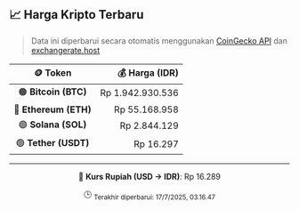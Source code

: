 

<!-- HARGA_KRIPTO -->
## 📈 Harga Kripto Terbaru

> Data ini diperbarui secara otomatis menggunakan [CoinGecko API](https://www.coingecko.com/) dan [exchangerate.host](https://exchangerate.host/)

<div align="center">

| 🪙 Token | 💰 Harga (IDR) |
|:------:|---------------:|
| 🟠 **Bitcoin (BTC)**   | Rp 1.942.930.536 |
| 🔵 **Ethereum (ETH)**  | Rp 55.168.958 |
| 🟣 **Solana (SOL)**    | Rp 2.844.129 |
| 🟢 **Tether (USDT)**   | Rp 16.297 |

---

💱 **Kurs Rupiah (USD → IDR)**: Rp 16.289

🕒 <sub>Terakhir diperbarui: 17/7/2025, 03.16.47</sub>

</div>
<!-- /HARGA_KRIPTO -->